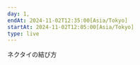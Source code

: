 ```yaml
---
day: 1,
endAt: 2024-11-02T12:35:00[Asia/Tokyo]
startAt: 2024-11-02T12:05:00[Asia/Tokyo]
type: live
---
```


ネクタイの結び方
